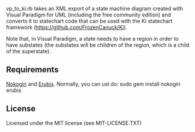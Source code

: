 vp_to_ki.rb takes an XML export of a state machine diagram created with
Visual Paradigm for UML (including the free community edition) and
converts it to statechart code that can be used with the Ki statechart
framework (https://github.com/FrozenCanuck/Ki).

Note that, in Visual Paradigm, a state needs to have a region in order
to have substates (the substates will be children of the region, which
is a child of the superstate).

Requirements
------------
[Nokogiri](http://nokogiri.org/) and
[Erubis](http://www.kuwata-lab.com/erubis/). Normally, you can ust do:
  sudo gem install nokogiri erubis

License
-------
Licensed under the MIT license (see MIT-LICENSE.TXT)
